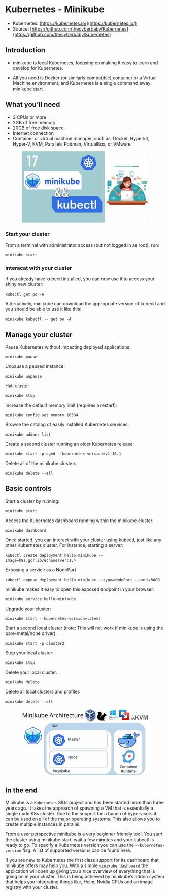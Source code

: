 # Kubernetes - Minikube

- Kubernetes: [https://kubernetes.io/](https://kubernetes.io/)
- Source: [https://github.com/thecyberbaby/Kubernetes](https://github.com/thecyberbaby/Kubernetes)

## Introduction

- minikube is local Kubernetes, focusing on making it easy to learn and develop for Kubernetes.

- All you need is Docker (or similarly compatible) container or a Virtual Machine environment, and Kubernetes is a single command away: minikube start

## What you’ll need

- 2 CPUs or more
- 2GB of free memory
- 20GB of free disk space
- Internet connection
- Container or virtual machine manager, such as: Docker, Hyperkit, Hyper-V, KVM, Parallels Podman, VirtualBox, or VMware

<p align="center">
    <img src="../snaps/mikube.jpg" width="400" />
</p>

### Start  your cluster

From a terminal with administrator access (but not logged in as root), run:

	minikube start

### interacat with your cluster

If you already have kubectl installed, you can now use it to access your shiny new cluster:

	kubectl get po -A

Alternatively, minikube can download the appropriate version of kubectl and you should be able to use it like this:

	minikube kubectl -- get po -A

## Manage your cluster

Pause Kubernetes without impacting deployed applications:

	minikube pause

Unpause a paused instance:

	minikube unpause

Halt cluster

	minikube stop

Increase the default memory limit (requires a restart):

	minikube config set memory 16384

Browse the catalog of easily installed Kubernetes services:

	minikube addons list

Create a second cluster running an older Kubernetes release:

	minikube start -p aged --kubernetes-version=v1.16.1

Delete all of the minikube clusters:

	minikube delete --all


## Basic controls

Start a cluster by running:

	minikube start

Access the Kubernetes dashboard running within the minikube cluster:

	minikube dashboard

Once started, you can interact with your cluster using kubectl, just like any other Kubernetes cluster. For instance, starting a server:

	kubectl create deployment hello-minikube --image=k8s.gcr.io/echoserver:1.4

Exposing a service as a NodePort

	kubectl expose deployment hello-minikube --type=NodePort --port=8080

minikube makes it easy to open this exposed endpoint in your browser:

	minikube service hello-minikube
Upgrade your cluster:

	minikube start --kubernetes-version=latest

Start a second local cluster (note: This will not work if minikube is using the bare-metal/none driver):

	minikube start -p cluster2

Stop your local cluster:

	minikube stop

Delete your local cluster:

	minikube delete

Delete all local clusters and profiles

	minikube delete --all

<p align="center">
    <img src="../snaps/minikubeArchitecture.png" width="400" />
</p>

## In the end

Minikube is a `Kubernetes` SIGs project and has been started more than three years ago. It takes the approach of spawning a VM that is essentially a single node K8s cluster. Due to the support for a bunch of hypervisors it can be used on all of the major operating systems.
This also allows you to create multiple instances in parallel.

From a user perspective minikube is a very beginner friendly tool. You start the cluster using minikube start, wait a few minutes and your kubectl is ready to go. To specify a Kubernetes version you can use the `--kubernetes-version` flag. A list of supported versions can be found here.

If you are new to Kubernetes the first class support for its dashboard that minikube offers may help you. With a simple `minikube dashboard` the application will open up giving you a nice overview of everything that is going on in your cluster. This is being achieved by minikube’s addon system that helps you integrating things like, Helm, Nvidia GPUs and an image registry with your cluster.

